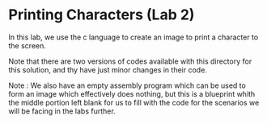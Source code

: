 # Printing Characters (Lab 2)

In this lab, we use the c language to create an image to print a character to the screen.

Note that there are two versions of codes available with this directory for this solution, and thy have just minor changes in their code.


Note : We also have an empty assembly program which can be used to form an image which effectively does nothing, but this is a blueprint whith the middle portion left blank for us to fill with the code for the scenarios we will be facing in the labs further.
